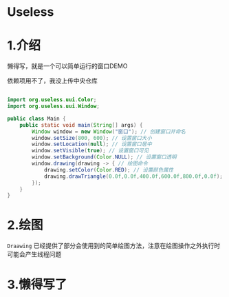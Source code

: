 # Useless

# 1.介绍

懒得写，就是一个可以简单运行的窗口DEMO

依赖项用不了，我没上传中央仓库

````java

import org.useless.uui.Color;
import org.useless.uui.Window;

public class Main {
    public static void main(String[] args) {
        Window window = new Window("窗口"); // 创建窗口并命名
        window.setSize(800, 600); // 设置窗口大小
        window.setLocation(null); // 设置窗口居中
        window.setVisible(true); // 设置窗口可见
        window.setBackground(Color.NULL); // 设置窗口透明
        window.drawing(drawing -> { // 绘图命令
            drawing.setColor(Color.RED); // 设置颜色属性
            drawing.drawTriangle(0.0f,0.0f,400.0f,600.0f,800.0f,0.0f); //画个图形
        });
    }
}

````

# 2.绘图

`Draawing` 已经提供了部分会使用到的简单绘图方法，注意在绘图操作之外执行时可能会产生线程问题

# 3.懒得写了